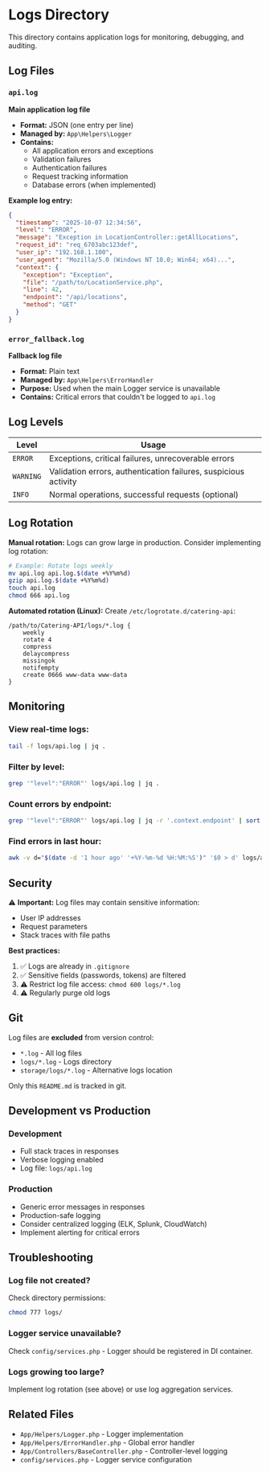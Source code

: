 # Logs Directory

This directory contains application logs for monitoring, debugging, and auditing.

## Log Files

### `api.log`
**Main application log file**

- **Format:** JSON (one entry per line)
- **Managed by:** `App\Helpers\Logger`
- **Contains:**
  - All application errors and exceptions
  - Validation failures
  - Authentication failures
  - Request tracking information
  - Database errors (when implemented)

**Example log entry:**
```json
{
  "timestamp": "2025-10-07 12:34:56",
  "level": "ERROR",
  "message": "Exception in LocationController::getAllLocations",
  "request_id": "req_6703abc123def",
  "user_ip": "192.168.1.100",
  "user_agent": "Mozilla/5.0 (Windows NT 10.0; Win64; x64)...",
  "context": {
    "exception": "Exception",
    "file": "/path/to/LocationService.php",
    "line": 42,
    "endpoint": "/api/locations",
    "method": "GET"
  }
}
```

### `error_fallback.log`
**Fallback log file**

- **Format:** Plain text
- **Managed by:** `App\Helpers\ErrorHandler`
- **Purpose:** Used when the main Logger service is unavailable
- **Contains:** Critical errors that couldn't be logged to `api.log`

## Log Levels

| Level | Usage |
|-------|-------|
| `ERROR` | Exceptions, critical failures, unrecoverable errors |
| `WARNING` | Validation errors, authentication failures, suspicious activity |
| `INFO` | Normal operations, successful requests (optional) |

## Log Rotation

**Manual rotation:** Logs can grow large in production. Consider implementing log rotation:

```bash
# Example: Rotate logs weekly
mv api.log api.log.$(date +%Y%m%d)
gzip api.log.$(date +%Y%m%d)
touch api.log
chmod 666 api.log
```

**Automated rotation (Linux):**
Create `/etc/logrotate.d/catering-api`:
```
/path/to/Catering-API/logs/*.log {
    weekly
    rotate 4
    compress
    delaycompress
    missingok
    notifempty
    create 0666 www-data www-data
}
```

## Monitoring

### View real-time logs:
```bash
tail -f logs/api.log | jq .
```

### Filter by level:
```bash
grep '"level":"ERROR"' logs/api.log | jq .
```

### Count errors by endpoint:
```bash
grep '"level":"ERROR"' logs/api.log | jq -r '.context.endpoint' | sort | uniq -c
```

### Find errors in last hour:
```bash
awk -v d="$(date -d '1 hour ago' '+%Y-%m-%d %H:%M:%S')" '$0 > d' logs/api.log | jq .
```

## Security

⚠️ **Important:** Log files may contain sensitive information:
- User IP addresses
- Request parameters
- Stack traces with file paths

**Best practices:**
1. ✅ Logs are already in `.gitignore`
2. ✅ Sensitive fields (passwords, tokens) are filtered
3. ⚠️ Restrict log file access: `chmod 600 logs/*.log`
4. ⚠️ Regularly purge old logs

## Git

Log files are **excluded** from version control:
- `*.log` - All log files
- `logs/*.log` - Logs directory
- `storage/logs/*.log` - Alternative logs location

Only this `README.md` is tracked in git.

## Development vs Production

### Development
- Full stack traces in responses
- Verbose logging enabled
- Log file: `logs/api.log`

### Production
- Generic error messages in responses
- Production-safe logging
- Consider centralized logging (ELK, Splunk, CloudWatch)
- Implement alerting for critical errors

## Troubleshooting

### Log file not created?
Check directory permissions:
```bash
chmod 777 logs/
```

### Logger service unavailable?
Check `config/services.php` - Logger should be registered in DI container.

### Logs growing too large?
Implement log rotation (see above) or use log aggregation services.

## Related Files

- `App/Helpers/Logger.php` - Logger implementation
- `App/Helpers/ErrorHandler.php` - Global error handler
- `App/Controllers/BaseController.php` - Controller-level logging
- `config/services.php` - Logger service configuration
